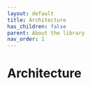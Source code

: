 ```yaml
---
layout: default
title: Architecture
has_children: false
parent: About the library
nav_order: 1
---
```


# Architecture